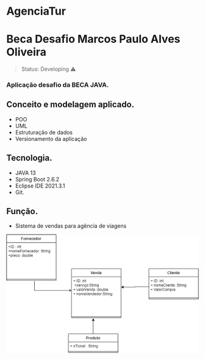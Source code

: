 # AgenciaTur

# Beca Desafio Marcos Paulo Alves Oliveira

> Status: Developing  ⚠
 
### Aplicação  desafio da BECA JAVA.

## Conceito e modelagem aplicado.

+ POO
+ UML
+ Estruturação de dados
+ Versionamento da aplicação

## Tecnologia.

* JAVA 13
* Spring Boot 2.6.2
* Eclipse IDE 2021.3.1
* Git.


## Função.

+ Sistema de vendas para agência de viagens

![Diagrama Conceitual](https://github.com/Mpaulohd/AgenciaTur/blob/main/Diagrama%20Conceitual%20Classes%20AgenciaTur.drawio.png)

